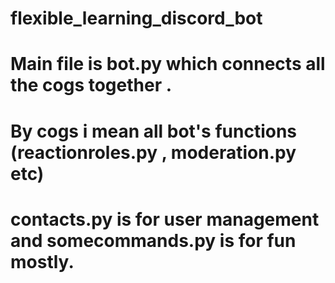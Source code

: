 # flexible_learning_discord_bot
# Main file is bot.py which connects all the cogs together .
# By cogs i mean all bot's functions (reactionroles.py , moderation.py etc)
# contacts.py is for user management and somecommands.py is for fun mostly.
